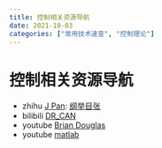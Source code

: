 ```yaml
---
title: 控制相关资源导航
date: 2021-10-03
categories: ["常用技术速查", "控制理论"]
---
```


# 控制相关资源导航

- zhihu [J Pan](https://www.zhihu.com/people/galieluo): [纲举目张](https://zhuanlan.zhihu.com/p/57764200)
- bilibili [DR_CAN](https://space.bilibili.com/230105574)
- youtube [Brian Douglas](https://www.youtube.com/channel/UCq0imsn84ShAe9PBOFnoIrg)
- youtube [matlab](https://www.youtube.com/c/matlab)
